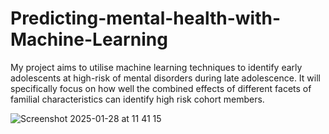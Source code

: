 # Predicting-mental-health-with-Machine-Learning
My project aims to utilise machine learning techniques to identify early adolescents at high-risk of mental disorders during late adolescence. It will specifically focus on how well the combined effects of different facets of familial characteristics can identify high risk cohort members.


![Screenshot 2025-01-28 at 11 41 15](https://github.com/user-attachments/assets/9da55b92-5ef3-458c-a87a-347a9f455515)
